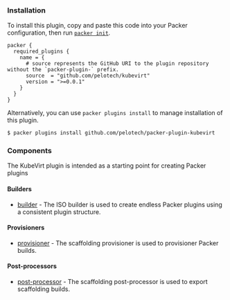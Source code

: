 <!--
  Include a short overview about the plugin.

  This document is a great location for creating a table of contents for each
  of the components the plugin may provide. This document should load automatically
  when navigating to the docs directory for a plugin.

-->

### Installation

To install this plugin, copy and paste this code into your Packer configuration, then run [`packer init`](https://www.packer.io/docs/commands/init).

```hcl
packer {
  required_plugins {
    name = {
      # source represents the GitHub URI to the plugin repository without the `packer-plugin-` prefix.
      source  = "github.com/pelotech/kubevirt"
      version = ">=0.0.1"
    }
  }
}
```

Alternatively, you can use `packer plugins install` to manage installation of this plugin.

```sh
$ packer plugins install github.com/pelotech/packer-plugin-kubevirt
```

### Components

The KubeVirt plugin is intended as a starting point for creating Packer plugins

#### Builders

- [builder](/packer/integrations/hashicorp/scaffolding/latest/components/builder/builder-name) - The ISO builder is used to create endless Packer
  plugins using a consistent plugin structure.

#### Provisioners

- [provisioner](/packer/integrations/hashicorp/scaffolding/latest/components/provisioner/provisioner-name) - The scaffolding provisioner is used to provisioner
  Packer builds.

#### Post-processors

- [post-processor](/packer/integrations/hashicorp/scaffolding/latest/components/post-processor/postprocessor-name) - The scaffolding post-processor is used to
  export scaffolding builds.
